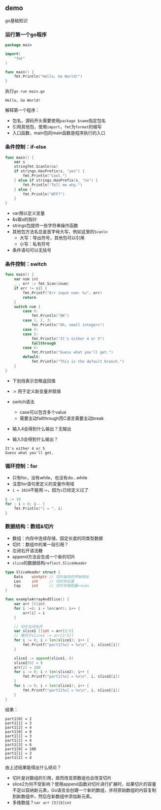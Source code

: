 ## demo

go基础知识

### 运行第一个go程序

```go
package main

import(
	"fmt"
)

func main() {
	fmt.Println("Hello, Go World!")
}
```

执行`go run main.go`

```text
Hello, Go World!
```

解释第一个程序：
- 包名，源码开头需要使用`package $name`指定包名
- 引用其他包，使用`import`，`fmt`为`format`的缩写
- 入口函数，main包的main函数是程序执行的入口

### 条件控制：if-else

```go
func main() {
    var s 
    stringfmt.Scanln(&s)
    if strings.HasPrefix(s, "yes") {
        fmt.Println("Cool.")
    } else if strings.HasPrefix(s, "no") {
        fmt.Println("Tell me why.")
    } else {
        fmt.Println("WTF?")
    }
}
```

- var用以定义变量
- &s取s的指针
- strings包提供一些字符串操作函数
- 其他包方法名总是首字母大写，例如这里的`Scanln`
    - 大写：导出符号，其他包可以引用
    - 小写：私有符号
- 条件语句可以无括号

### 条件控制：switch

```go
func main() {
	var num int
	_ , err := fmt.Scan(&num)
	if err != nil {
		fmt.Printf("Err input num: %v", err)
		return
	}
	switch num {
		case 0:
			fmt.Println("OK")
		case 1, 2, 3:
			fmt.Println("Oh, small integers")
		case 4:
		case 5:
			fmt.Println("It's either 4 or 5")
			fallthrough
		case 6:
			fmt.Println("Guess what you'll get.")
		default:
			fmt.Println("This is the default branch.")
	}
}
```

- 下划线表示忽略返回值
- := 用于定义新变量并赋值
- switch语法
    - case可以包含多个value
    - 需要主动fallthrough而C语言需要主动break

- 输入4会得到什么输出？无输出
- 输入5会得到什么输出？
```text
It's either 4 or 5
Guess what you'll get.
```

### 循环控制：for

- 只有for，没有while，也没有do...while
- 注意for语句里定义的变量作用域
- `i = 1024`不能用`:=`，因为`i`已经定义过了

```go
i := 10
for ; i > 0; i-- {
    fmt.Println("i = ", i)
}
```

### 数据结构：数组&切片

- 数组：内存中连续存储、固定长度的同类型数据
- 切片：数组中的某一段引用？
- 左闭右开语法糖
- append方法会生成一个新的切片
- `slice`的数据结构`reflect.SliceHeader`
```go
type SliceHeader struct {
	Data 	uintptr	// 切片指向的开始地址
	Len		int		// 切片的长度
	Cap		int 	// 切片存储容量>=Len
}
```


```go
func exampleArrayAndSlice() {
	var arr [5]int
	for i :=0; i < len(arr); i++ {
		arr[i] = i
	}

	// 切片左闭右开
	var slice1 []int = arr[2:5]
	// 等同于slice1 := arr[2:5]?
	for i := 0; i < len(slice1); i++ {
		fmt.Printf("part1[%v] = %v\n", i, slice1[i])
	}

	slice2 := append(slice1, 6)
	slice2[0] = 0
	arr[2] = 100
	for i := 0; i < len(slice2); i++ {
		fmt.Printf("part1[%v] = %v\n", i, slice2[i])
	}
	for i := 0; i < len(slice1); i++ {
		fmt.Printf("part1[%v] = %v\n", i, slice1[i])
	}
}
```

结果：
```text
part1[0] = 2
part1[1] = 3
part1[2] = 4
part1[0] = 0
part1[1] = 3
part1[2] = 4
part1[3] = 6
part1[0] = 100
part1[1] = 3
part1[2] = 4
```

由上述结果能得出什么结论？
- 切片是对数组的引用，故而改变原数组也会改变切片
- slice2为何不受影响？使用append函数对切片进行扩展时，如果切片的容量不足以容纳新元素，Go语言会创建一个新的数组，并将原始数组的内容复制到新数组中，然后在新数组中添加新元素。
- 多维数组？`var arr [5][6]int`



